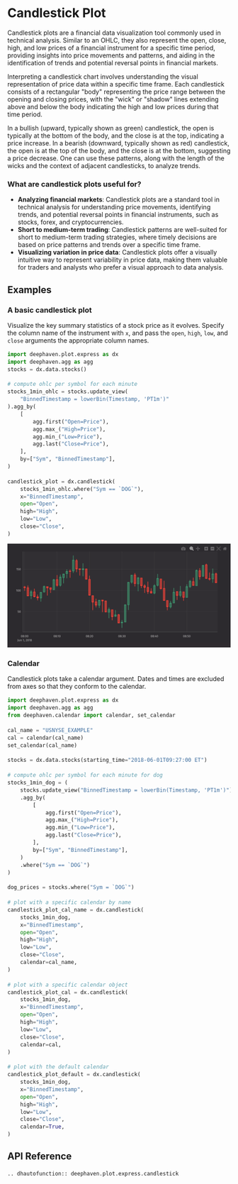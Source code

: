 # Candlestick Plot

Candlestick plots are a financial data visualization tool commonly used in technical analysis. Similar to an OHLC, they also represent the open, close, high, and low prices of a financial instrument for a specific time period, providing insights into price movements and patterns, and aiding in the identification of trends and potential reversal points in financial markets.

Interpreting a candlestick chart involves understanding the visual representation of price data within a specific time frame. Each candlestick consists of a rectangular "body" representing the price range between the opening and closing prices, with the "wick" or "shadow" lines extending above and below the body indicating the high and low prices during that time period.

In a bullish (upward, typically shown as green) candlestick, the open is typically at the bottom of the body, and the close is at the top, indicating a price increase. In a bearish (downward, typically shown as red) candlestick, the open is at the top of the body, and the close is at the bottom, suggesting a price decrease. One can use these patterns, along with the length of the wicks and the context of adjacent candlesticks, to analyze trends.

### What are candlestick plots useful for?

- **Analyzing financial markets**: Candlestick plots are a standard tool in technical analysis for understanding price movements, identifying trends, and potential reversal points in financial instruments, such as stocks, forex, and cryptocurrencies.
- **Short to medium-term trading**: Candlestick patterns are well-suited for short to medium-term trading strategies, where timely decisions are based on price patterns and trends over a specific time frame.
- **Visualizing variation in price data**: Candlestick plots offer a visually intuitive way to represent variability in price data, making them valuable for traders and analysts who prefer a visual approach to data analysis.

## Examples

### A basic candlestick plot

Visualize the key summary statistics of a stock price as it evolves. Specify the column name of the instrument with `x`, and pass the `open`, `high`, `low`, and `close` arguments the appropriate column names.

```python order=candlestick_plot,stocks_1min_ohlc,stocks
import deephaven.plot.express as dx
import deephaven.agg as agg
stocks = dx.data.stocks()

# compute ohlc per symbol for each minute
stocks_1min_ohlc = stocks.update_view(
    "BinnedTimestamp = lowerBin(Timestamp, 'PT1m')"
).agg_by(
    [
        agg.first("Open=Price"),
        agg.max_("High=Price"),
        agg.min_("Low=Price"),
        agg.last("Close=Price"),
    ],
    by=["Sym", "BinnedTimestamp"],
)

candlestick_plot = dx.candlestick(
    stocks_1min_ohlc.where("Sym == `DOG`"),
    x="BinnedTimestamp",
    open="Open",
    high="High",
    low="Low",
    close="Close",
)
```

![Candlestick Plot Basic Example](./_assets/candlestick_plot.png)

### Calendar

Candlestick plots take a calendar argument. Dates and times are excluded from axes so that they conform to the calendar.

```python
import deephaven.plot.express as dx
import deephaven.agg as agg
from deephaven.calendar import calendar, set_calendar

cal_name = "USNYSE_EXAMPLE"
cal = calendar(cal_name)
set_calendar(cal_name)

stocks = dx.data.stocks(starting_time="2018-06-01T09:27:00 ET")

# compute ohlc per symbol for each minute for dog
stocks_1min_dog = (
    stocks.update_view("BinnedTimestamp = lowerBin(Timestamp, 'PT1m')")
    .agg_by(
        [
            agg.first("Open=Price"),
            agg.max_("High=Price"),
            agg.min_("Low=Price"),
            agg.last("Close=Price"),
        ],
        by=["Sym", "BinnedTimestamp"],
    )
    .where("Sym == `DOG`")
)

dog_prices = stocks.where("Sym = `DOG`")

# plot with a specific calendar by name
candlestick_plot_cal_name = dx.candlestick(
    stocks_1min_dog,
    x="BinnedTimestamp",
    open="Open",
    high="High",
    low="Low",
    close="Close",
    calendar=cal_name,
)

# plot with a specific calendar object
candlestick_plot_cal = dx.candlestick(
    stocks_1min_dog,
    x="BinnedTimestamp",
    open="Open",
    high="High",
    low="Low",
    close="Close",
    calendar=cal,
)

# plot with the default calendar
candlestick_plot_default = dx.candlestick(
    stocks_1min_dog,
    x="BinnedTimestamp",
    open="Open",
    high="High",
    low="Low",
    close="Close",
    calendar=True,
)
```

## API Reference

```{eval-rst}
.. dhautofunction:: deephaven.plot.express.candlestick
```
